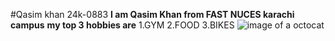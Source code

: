 #Qasim khan 24k-0883
**I am Qasim Khan from FAST NUCES karachi campus**
**my top 3 hobbies are**
1.GYM
2.FOOD
3.BIKES
![image of a octocat](https://github.com/user-attachments/assets/77e00238-b48a-46fb-b39a-ac1705e471f8)
